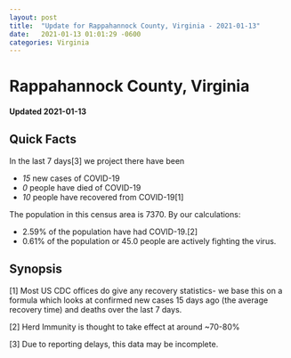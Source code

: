 ```yaml
---
layout: post
title:  "Update for Rappahannock County, Virginia - 2021-01-13"
date:   2021-01-13 01:01:29 -0600
categories: Virginia
---
```


# Rappahannock County, Virginia
#### Updated 2021-01-13

## Quick Facts

In the last 7 days[3] we project there have been
- *15* new cases of COVID-19
- *0* people have died of COVID-19
- *10* people have recovered from COVID-19[1]

The population in this census area is 7370. By our calculations:
- 2.59% of the population have had COVID-19.[2]
- 0.61% of the population or 45.0 people are actively fighting the virus.

## Synopsis




[1] Most US CDC offices do give any recovery statistics- we base this on a formula which looks at confirmed new cases
15 days ago (the average recovery time) and deaths over the last 7 days.

[2] Herd Immunity is thought to take effect at around ~70-80%

[3] Due to reporting delays, this data may be incomplete.
 
    